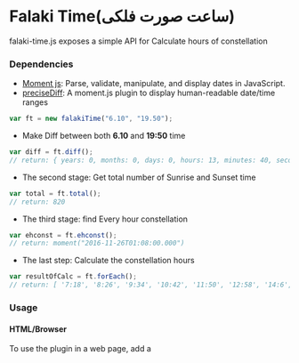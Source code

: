 # Falaki Time(ساعت صورت فلکی)
falaki-time.js exposes a simple API for Calculate hours of constellation

### Dependencies
- [Moment js](http://momentjs.com/): Parse, validate, manipulate, and display dates in JavaScript.
- [preciseDiff](https://github.com/codebox/moment-precise-range): A moment.js plugin to display human-readable date/time ranges  
```javascript
var ft = new falakiTime("6.10", "19.50");
```
- Make Diff between both **6.10** and **19:50** time
```javascript
var diff = ft.diff();
// return: { years: 0, months: 0, days: 0, hours: 13, minutes: 40, seconds: 0, firstDateWasLater: false }
```
- The second stage: Get total number of Sunrise and Sunset time
```javascript
var total = ft.total();
// return: 820
```
- The third stage: find Every hour constellation
```javascript
var ehconst = ft.ehconst();
// return: moment("2016-11-26T01:08:00.000")
```
- The last step: Calculate the constellation hours
```javascript
var resultOfCalc = ft.forEach();
// return: [ '7:18', '8:26', '9:34', '10:42', '11:50', '12:58', '14:6', '15:14', '16:22', '17:30', '18:38', '19:46', '20:54', '22:2', '23:10', '0:18', '1:26', '2:34' ]
```
### Usage

#### HTML/Browser
To use the plugin in a web page, add a <script> tag referencing the moment.js and moment-precise-range.js files, ensuring that the tag appears after the tag used to include the falaki-time.js library:
```html
<script type="text/javascript" src="/scripts/moment.js"></script>
<script type="text/javascript" src="/scripts/moment-precise-range.js"></script>
<script type="text/javascript" src="/scripts/falaki-time.js"></script>
```
#### Node.js
To use the plugin within a node.js application, add the following require statement into your code:
```sh
$ npm install falaki-time
```
```javascript
require('falaki-time');
```
You can try out the Node package online at [tonicdev](https://runkit.com/alimaster/5839549f97657a0014e1a70c)
